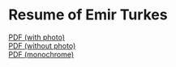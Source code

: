 <!---
Copyright 2018-2019 Emir Turkes

Licensed under the Apache License, Version 2.0 (the "License");
you may not use this file except in compliance with the License.
You may obtain a copy of the License at

    http://www.apache.org/licenses/LICENSE-2.0

Unless required by applicable law or agreed to in writing, software
distributed under the License is distributed on an "AS IS" BASIS,
WITHOUT WARRANTIES OR CONDITIONS OF ANY KIND, either express or implied.
See the License for the specific language governing permissions and
limitations under the License.
-->

# Resume of Emir Turkes

[PDF (with photo)](https://drive.google.com/file/d/19RIsMA-_W3Gbra5sllHMm-5Q5I3aQByW/view?usp=sharing)  
[PDF (without photo)](https://drive.google.com/file/d/1CdeDLzzB63LGUvJCoSrwhgBS8QslbuKh/view?usp=sharing)  
[PDF (monochrome)](https://drive.google.com/file/d/146-QtOJIzSrLoBBy2lfW2XPxY9qgaeAE/view?usp=sharing)
